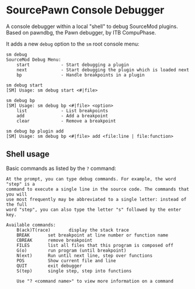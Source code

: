 # SourcePawn Console Debugger
A console debugger within a local "shell" to debug SourceMod plugins.
Based on pawndbg, the Pawn debugger, by ITB CompuPhase.

It adds a new `debug` option to the `sm` root console menu:
```
sm debug
SourceMod Debug Menu:
    start            - Start debugging a plugin
    next             - Start debugging the plugin which is loaded next
    bp               - Handle breakpoints in a plugin

sm debug start
[SM] Usage: sm debug start <#|file>

sm debug bp
[SM] Usage: sm debug bp <#|file> <option>
    list             - List breakpoints
    add              - Add a breakpoint
    clear            - Remove a breakpoint

sm debug bp plugin add
[SM] Usage: sm debug bp <#|file> add <file:line | file:function>
```

## Shell usage
Basic commands as listed by the `?` command:
```
At the prompt, you can type debug commands. For example, the word "step" is a
command to execute a single line in the source code. The commands that you will
use most frequently may be abbreviated to a single letter: instead of the full
word "step", you can also type the letter "s" followed by the enter key.

Available commands:
    B(ack)T(race)       display the stack trace
    BREAK       set breakpoint at line number or function name
    CBREAK      remove breakpoint
    FILES       list all files that this program is composed off
    G(o)        run program (until breakpoint)
    N(ext)      Run until next line, step over functions
    POS         Show current file and line
    QUIT        exit debugger
    S(tep)      single step, step into functions

    Use "? <command name>" to view more information on a command
```
